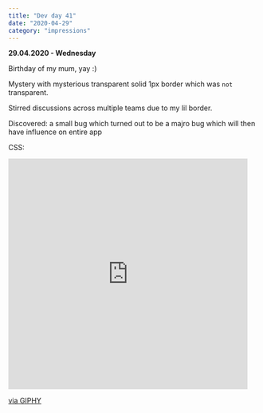 ```yaml
---
title: "Dev day 41"
date: "2020-04-29"
category: "impressions"
---
```


**29.04.2020 - Wednesday**

Birthday of my mum, yay :)

Mystery with mysterious transparent solid 1px border which was `not` transparent. 

Stirred discussions across multiple teams due to my lil border.

Discovered: a small bug which turned out to be a majro bug which will then have influence on entire app

CSS:

<iframe src="https://giphy.com/embed/13FrpeVH09Zrb2" width="480" height="462" frameBorder="0" class="giphy-embed" allowFullScreen></iframe><p><a href="https://giphy.com/gifs/css-13FrpeVH09Zrb2">via GIPHY</a></p>

